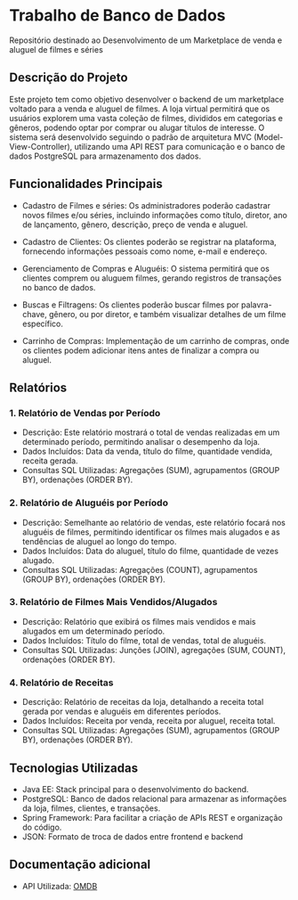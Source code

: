 # Trabalho de Banco de Dados

Repositório destinado ao Desenvolvimento de um Marketplace de venda e aluguel de filmes e séries

## Descrição do Projeto

Este projeto tem como objetivo desenvolver o backend de um marketplace voltado para a venda e aluguel de filmes. A loja virtual permitirá que os usuários explorem uma vasta coleção de filmes, divididos em categorias e gêneros, podendo optar por comprar ou alugar títulos de interesse. O sistema será desenvolvido seguindo o padrão de arquitetura MVC (Model-View-Controller), utilizando uma API REST para comunicação e o banco de dados PostgreSQL para armazenamento dos dados.

## Funcionalidades Principais

- Cadastro de Filmes e séries: Os administradores poderão cadastrar novos filmes e/ou séries, incluindo informações como título, diretor, ano de lançamento, gênero, descrição, preço de venda e aluguel.

- Cadastro de Clientes: Os clientes poderão se registrar na plataforma, fornecendo informações pessoais como nome, e-mail e endereço.

- Gerenciamento de Compras e Aluguéis: O sistema permitirá que os clientes comprem ou aluguem filmes, gerando registros de transações no banco de dados.

- Buscas e Filtragens: Os clientes poderão buscar filmes por palavra-chave, gênero, ou por diretor, e também visualizar detalhes de um filme específico.

- Carrinho de Compras: Implementação de um carrinho de compras, onde os clientes podem adicionar itens antes de finalizar a compra ou aluguel.

## Relatórios
### 1. Relatório de Vendas por Período
- Descrição: Este relatório mostrará o total de vendas realizadas em um determinado período, permitindo analisar o desempenho da loja.
- Dados Incluídos: Data da venda, título do filme, quantidade vendida, receita gerada.
- Consultas SQL Utilizadas: Agregações (SUM), agrupamentos (GROUP BY), ordenações (ORDER BY).

### 2. Relatório de Aluguéis por Período
- Descrição: Semelhante ao relatório de vendas, este relatório focará nos aluguéis de filmes, permitindo identificar os filmes mais alugados e as tendências de aluguel ao longo do tempo.
- Dados Incluídos: Data do aluguel, título do filme, quantidade de vezes alugado.
- Consultas SQL Utilizadas: Agregações (COUNT), agrupamentos (GROUP BY), ordenações (ORDER BY).

### 3. Relatório de Filmes Mais Vendidos/Alugados
- Descrição: Relatório que exibirá os filmes mais vendidos e mais alugados em um determinado período.
- Dados Incluídos: Título do filme, total de vendas, total de aluguéis.
- Consultas SQL Utilizadas: Junções (JOIN), agregações (SUM, COUNT), ordenações (ORDER BY).

### 4. Relatório de Receitas
- Descrição: Relatório de receitas da loja, detalhando a receita total gerada por vendas e aluguéis em diferentes períodos.
- Dados Incluídos: Receita por venda, receita por aluguel, receita total.
- Consultas SQL Utilizadas: Agregações (SUM), agrupamentos (GROUP BY), ordenações (ORDER BY).

## Tecnologias Utilizadas
- Java EE: Stack principal para o desenvolvimento do backend.
- PostgreSQL: Banco de dados relacional para armazenar as informações da loja, filmes, clientes, e transações.
- Spring Framework: Para facilitar a criação de APIs REST e organização do código.
- JSON: Formato de troca de dados entre frontend e backend

## Documentação adicional

- API Utilizada: [OMDB](https://www.omdbapi.com/)
